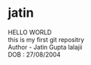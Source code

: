 # jatin
HELLO WORLD
<br>
this is my first git repositry
<br>
Author - Jatin Gupta lalajii
<br> 
DOB : 27/08/2004

